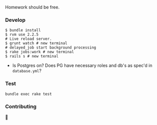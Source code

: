 Homework should be free.

### Develop
```shell
$ bundle install
$ rvm use 2.2.5
# Live reload server.
$ grunt watch # new terminal
# delayed_job start background processing
$ rake jobs:work # new terminal
$ rails s # new terminal
```
- Is Postgres on? Does PG have necessary roles and db's as spec'd in `database.yml`?


### Test
`bundle exec rake test`


### Contributing
:clap: 



